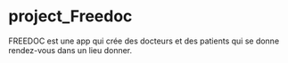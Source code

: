 # project_Freedoc
FREEDOC est une app qui crée des docteurs et des patients qui se donne rendez-vous dans un lieu donner. 
